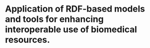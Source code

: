 # Application of RDF-based models and tools for enhancing interoperable use of biomedical resources.